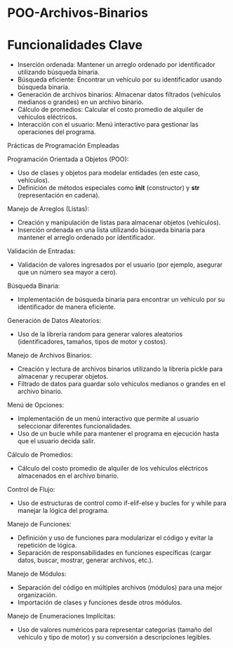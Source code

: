 # POO-Archivos-Binarios

# Funcionalidades Clave
+ Inserción ordenada: Mantener un arreglo ordenado por identificador utilizando búsqueda binaria.
+ Búsqueda eficiente: Encontrar un vehículo por su identificador usando búsqueda binaria.
+ Generación de archivos binarios: Almacenar datos filtrados (vehículos medianos o grandes) en un archivo binario.
+ Cálculo de promedios: Calcular el costo promedio de alquiler de vehículos eléctricos.
+ Interacción con el usuario: Menú interactivo para gestionar las operaciones del programa.

Prácticas de Programación Empleadas

Programación Orientada a Objetos (POO):
+ Uso de clases y objetos para modelar entidades (en este caso, vehículos).
+ Definición de métodos especiales como __init__ (constructor) y __str__ (representación en cadena).

Manejo de Arreglos (Listas):
+ Creación y manipulación de listas para almacenar objetos (vehículos).
+ Inserción ordenada en una lista utilizando búsqueda binaria para mantener el arreglo ordenado por identificador.

Validación de Entradas:
+ Validación de valores ingresados por el usuario (por ejemplo, asegurar que un número sea mayor a cero).

Búsqueda Binaria:
+ Implementación de búsqueda binaria para encontrar un vehículo por su identificador de manera eficiente.

Generación de Datos Aleatorios:
+ Uso de la librería random para generar valores aleatorios (identificadores, tamaños, tipos de motor y costos).

Manejo de Archivos Binarios:
+ Creación y lectura de archivos binarios utilizando la librería pickle para almacenar y recuperar objetos.
+ Filtrado de datos para guardar solo vehículos medianos o grandes en el archivo binario.

Menú de Opciones:
+ Implementación de un menú interactivo que permite al usuario seleccionar diferentes funcionalidades.
+ Uso de un bucle while para mantener el programa en ejecución hasta que el usuario decida salir.

Cálculo de Promedios:
+ Cálculo del costo promedio de alquiler de los vehículos eléctricos almacenados en el archivo binario.

Control de Flujo:
+ Uso de estructuras de control como if-elif-else y bucles for y while para manejar la lógica del programa.

Manejo de Funciones:
+ Definición y uso de funciones para modularizar el código y evitar la repetición de lógica.
+ Separación de responsabilidades en funciones específicas (cargar datos, buscar, mostrar, generar archivos, etc.).

Manejo de Módulos:
+ Separación del código en múltiples archivos (módulos) para una mejor organización.
+ Importación de clases y funciones desde otros módulos.

Manejo de Enumeraciones Implícitas:
+ Uso de valores numéricos para representar categorías (tamaño del vehículo y tipo de motor) y su conversión a descripciones legibles.
